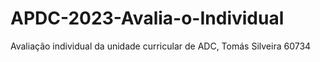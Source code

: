 # APDC-2023-Avalia-o-Individual
Avaliação individual da unidade curricular de ADC, Tomás Silveira 60734
